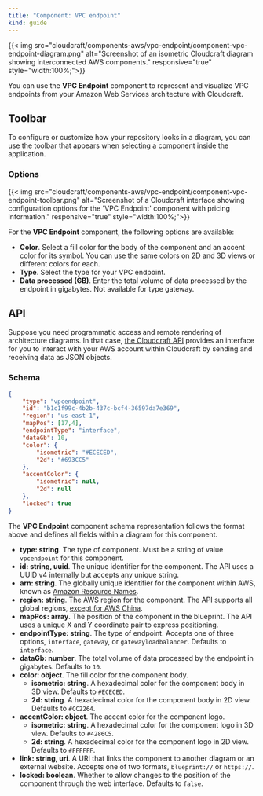 ```yaml
---
title: "Component: VPC endpoint"
kind: guide
---
```


{{< img src="cloudcraft/components-aws/vpc-endpoint/component-vpc-endpoint-diagram.png" alt="Screenshot of an isometric Cloudcraft diagram showing interconnected AWS components." responsive="true" style="width:100%;">}}

You can use the **VPC Endpoint** component to represent and visualize VPC endpoints from your Amazon Web Services architecture with Cloudcraft.

## Toolbar

To configure or customize how your repository looks in a diagram, you can use the toolbar that appears when selecting a component inside the application.

### Options

{{< img src="cloudcraft/components-aws/vpc-endpoint/component-vpc-endpoint-toolbar.png" alt="Screenshot of a Cloudcraft interface showing configuration options for the 'VPC Endpoint' component with pricing information." responsive="true" style="width:100%;">}}

For the **VPC Endpoint** component, the following options are available:

- **Color**. Select a fill color for the body of the component and an accent color for its symbol. You can use the same colors on 2D and 3D views or different colors for each.
- **Type**. Select the type for your VPC endpoint.
- **Data processed (GB)**. Enter the total volume of data processed by the endpoint in gigabytes. Not available for type gateway.

## API

Suppose you need programmatic access and remote rendering of architecture diagrams. In that case, [the Cloudcraft API](https://developers.cloudcraft.co/) provides an interface for you to interact with your AWS account within Cloudcraft by sending and receiving data as JSON objects.

### Schema

```json
{
    "type": "vpcendpoint",
    "id": "b1c1f99c-4b2b-437c-bcf4-36597da7e369",
    "region": "us-east-1",
    "mapPos": [17,4],
    "endpointType": "interface",
    "dataGb": 10,
    "color": {
        "isometric": "#ECECED",
        "2d": "#693CC5"
    },
    "accentColor": {
        "isometric": null,
        "2d": null
    },
    "locked": true
}
```

The **VPC Endpoint** component schema representation follows the format above and defines all fields within a diagram for this component.

- **type: string**. The type of component. Must be a string of value `vpcendpoint` for this component.
- **id: string, uuid**. The unique identifier for the component. The API uses a UUID v4 internally but accepts any unique string.
- **arn: string**. The globally unique identifier for the component within AWS, known as [Amazon Resource Names](https://docs.aws.amazon.com/general/latest/gr/aws-arns-and-namespaces.html).
- **region: string**. The AWS region for the component. The API supports all global regions, [except for AWS China](https://help.cloudcraft.co/article/110-scan-error-aws-china-region).
- **mapPos: array**. The position of the component in the blueprint. The API uses a unique X and Y coordinate pair to express positioning.
- **endpointType: string**. The type of endpoint. Accepts one of three options, `interface`, `gateway`, or `gatewayloadbalancer`. Defaults to `interface`.
- **dataGb: number**. The total volume of data processed by the endpoint in gigabytes. Defaults to `10`.
- **color: object**. The fill color for the component body.
  - **isometric: string**. A hexadecimal color for the component body in 3D view. Defaults to `#ECECED`.
  - **2d: string**. A hexadecimal color for the component body in 2D view. Defaults to `#CC2264`.
- **accentColor: object**. The accent color for the component logo.
  - **isometric: string**. A hexadecimal color for the component logo in 3D view. Defaults to `#4286C5`.
  - **2d: string**. A hexadecimal color for the component logo in 2D view. Defaults to `#FFFFFF`.
- **link: string, uri**. A URI that links the component to another diagram or an external website. Accepts one of two formats, `blueprint://` or `https://`.
- **locked: boolean**. Whether to allow changes to the position of the component through the web interface. Defaults to `false`.
